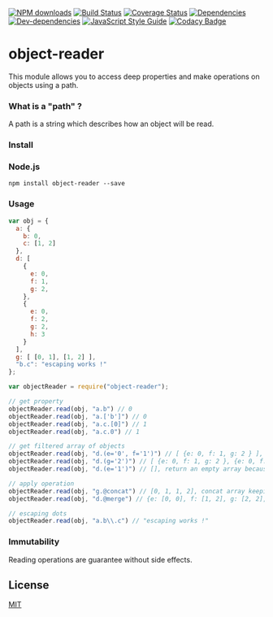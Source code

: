 [![NPM downloads][downloads-image]][downloads-url]
[![Build Status][travis-image]][travis-url]
[![Coverage Status][coveralls-image]][coveralls-url]
[![Dependencies][dependencies-image]][dependencies-url]
[![Dev-dependencies][dev-dependencies-image]][dev-dependencies-url]
[![JavaScript Style Guide][javascript-standard-image]][javascript-standard-url]
[![Codacy Badge][codacy-image]][codacy-url]

# object-reader 
This module allows you to access deep properties and make operations on objects using a path.

### What is a "path" ?

A path is a string which describes how an object will be read.

### Install

### Node.js

    npm install object-reader --save

### Usage

```javascript
var obj = {
  a: {
    b: 0,
    c: [1, 2]
  },
  d: [
    {
      e: 0,
      f: 1,
      g: 2,
    },
    {
      e: 0,
      f: 2,
      g: 2,
      h: 3
    }
  ],
  g: [ [0, 1], [1, 2] ],
  "b.c": "escaping works !"
};

var objectReader = require("object-reader");

// get property
objectReader.read(obj, "a.b") // 0
objectReader.read(obj, "a.['b']") // 0
objectReader.read(obj, "a.c.[0]") // 1
objectReader.read(obj, "a.c.0") // 1

// get filtered array of objects
objectReader.read(obj, "d.(e='0', f='1')") // [ {e: 0, f: 1, g: 2 } ], get array of objects where e = 0 and f = 1
objectReader.read(obj, "d.(g='2')") // [ {e: 0, f: 1, g: 2 }, {e: 0, f: 2, g: 2, h: 3 } ], get array of objects where g = 2
objectReader.read(obj, "d.(e='1')") // [], return an empty array because there is no object having e = 1

// apply operation
objectReader.read(obj, "g.@concat") // [0, 1, 1, 2], concat array keeping duplicates
objectReader.read(obj, "d.@merge") // {e: [0, 0], f: [1, 2], g: [2, 2], h: [3] }, make array with object fields

// escaping dots
objectReader.read(obj, "a.b\\.c") // "escaping works !"

 ```
### Immutability

Reading operations are guarantee without side effects.

## License

[MIT](LICENSE)

[downloads-image]: https://img.shields.io/npm/dt/object-reader.svg?maxAge=3600
[downloads-url]: https://www.npmjs.com/package/object-reader
[travis-image]: https://travis-ci.org/Leelow/object-reader.svg?branch=master
[travis-url]: https://travis-ci.org/Leelow/object-reader
[coveralls-image]: https://coveralls.io/repos/github/Leelow/object-reader/badge.svg?branch=master
[coveralls-url]: https://coveralls.io/github/Leelow/object-reader?branch=master
[dependencies-image]: https://david-dm.org/leelow/object-reader/status.svg
[dependencies-url]: https://david-dm.org/leelow/object-reader?type=dev
[dev-dependencies-image]: https://david-dm.org/leelow/object-reader/dev-status.svg
[dev-dependencies-url]: https://david-dm.org/leelow/object-reader?type=dev
[javascript-standard-image]: https://img.shields.io/badge/code%20style-standard-brightgreen.svg
[javascript-standard-url]: http://standardjs.com/
[codacy-image]: https://api.codacy.com/project/badge/Grade/528dc51671de4a218f405116e24fca23
[codacy-url]: https://www.codacy.com/app/leo-lozach/object-reader?utm_source=github.com&amp;utm_medium=referral&amp;utm_content=Leelow/object-reader&amp;utm_campaign=Badge_Grade
